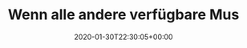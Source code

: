 ---
retweeted: false
source: <a href="https://about.twitter.com/products/tweetdeck" rel="nofollow">TweetDeck</a>
entities:
  user_mentions: []
  urls: []
  symbols: []
  media:
  - expanded_url: https://twitter.com/bascht/status/1223010521307340800/photo/1
    indices:
    - '74'
    - '97'
    url: https://t.co/iPB3Sj8lQQ
    media_url: http://pbs.twimg.com/media/EPkBhjKX0AAc0Us.png
    id_str: '1223010449693855744'
    id: '1223010449693855744'
    media_url_https: https://pbs.twimg.com/media/EPkBhjKX0AAc0Us.png
    sizes:
      medium:
        w: '590'
        h: '104'
        resize: fit
      thumb:
        w: '104'
        h: '104'
        resize: crop
      large:
        w: '590'
        h: '104'
        resize: fit
      small:
        w: '590'
        h: '104'
        resize: fit
    type: photo
    display_url: pic.twitter.com/iPB3Sj8lQQ
  hashtags: []
display_text_range:
- '0'
- '97'
favorite_count: '2'
id_str: '1223010521307340800'
truncated: false
retweet_count: '0'
id: '1223010521307340800'
possibly_sensitive: false
created_at: Thu Jan 30 22:30:05 +0000 2020
favorited: false
full_text: Wenn alle andere verfügbare Musik einfach nicht genügend Notendichte hat.
lang: de
extended_entities:
  media:
  - expanded_url: https://twitter.com/bascht/status/1223010521307340800/photo/1
    indices:
    - '74'
    - '97'
    url: https://t.co/iPB3Sj8lQQ
    media_url: http://pbs.twimg.com/media/EPkBhjKX0AAc0Us.png
    id_str: '1223010449693855744'
    id: '1223010449693855744'
    media_url_https: https://pbs.twimg.com/media/EPkBhjKX0AAc0Us.png
    sizes:
      medium:
        w: '590'
        h: '104'
        resize: fit
      thumb:
        w: '104'
        h: '104'
        resize: crop
      large:
        w: '590'
        h: '104'
        resize: fit
      small:
        w: '590'
        h: '104'
        resize: fit
    type: photo
    display_url: pic.twitter.com/iPB3Sj8lQQ
tags:
- pesos:twitter
date: '2020-01-30T22:30:05+00:00'
src: https://twitter.com/bascht/status/1223010521307340800
original_url: https://twitter.com/bascht/status/1223010521307340800
type: twitter_tweet
media_url: https://img.bascht.com/twitter/pbs.twimg.com/media/EPkBhjKX0AAc0Us.png
text: Wenn alle andere verfügbare Musik einfach nicht genügend Notendichte hat.
title: Wenn alle andere verfügbare Mus

---